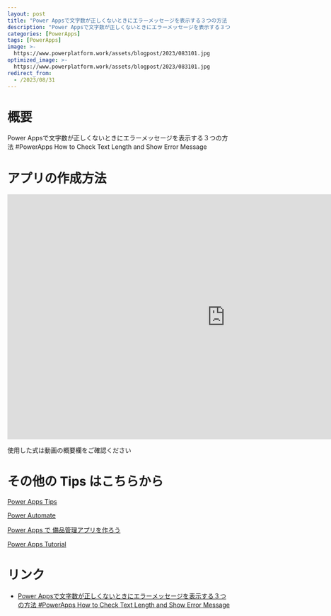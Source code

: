 ```yaml
---
layout: post
title: "Power Appsで文字数が正しくないときにエラーメッセージを表示する３つの方法 #PowerApps How to Check Text Length and Show Error Message"
description: "Power Appsで文字数が正しくないときにエラーメッセージを表示する３つの方法 #PowerApps How to Check Text Length and Show Error Messageを動画で分かりやすく解説"
categories: [PowerApps]
tags: [PowerApps]
image: >-
  https://www.powerplatform.work/assets/blogpost/2023/083101.jpg
optimized_image: >-
  https://www.powerplatform.work/assets/blogpost/2023/083101.jpg
redirect_from:
  - /2023/08/31
---
```



#  概要

Power Appsで文字数が正しくないときにエラーメッセージを表示する３つの方法 #PowerApps How to Check Text Length and Show Error Message


# アプリの作成方法

<iframe width="983" height="553" src="https://www.youtube.com/embed/wvuxsEydRNU" title="YouTube video player" frameborder="0" allow="accelerometer; autoplay; clipboard-write; encrypted-media; gyroscope; picture-in-picture" allowfullscreen></iframe>


使用した式は動画の概要欄をご確認ください


# その他の Tips はこちらから

[Power Apps Tips](https://www.youtube.com/watch?v=VrAQf3JQ7yM&list=PLVhFi1fb3DqakSLVMn22DDcySXh9jtzi- )


[Power Automate](https://www.youtube.com/watch?v=-YnJYT0ASEM&list=PLVhFi1fb3Dqbzic6GieqnLFgD3aTj-eHA)


[Power Apps で 備品管理アプリを作ろう](https://www.youtube.com/playlist?list=PLVhFi1fb3DqZM3HKb8Hea6XEL96990Fyn)


[Power Apps Tutorial](https://www.youtube.com/playlist?list=PLVhFi1fb3DqalxpL974VvAJvV4iWoSbe_)


# リンク


- [Power Appsで文字数が正しくないときにエラーメッセージを表示する３つの方法 #PowerApps How to Check Text Length and Show Error Message](https://www.youtube.com/watch?v=wvuxsEydRNU)

